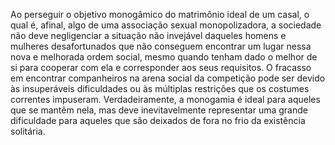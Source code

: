 ﻿Ao perseguir o objetivo monogâmico do matrimônio ideal de um casal, o qual é, afinal, algo de uma associação sexual monopolizadora, a sociedade não deve negligenciar a situação não invejável daqueles homens e mulheres desafortunados que não conseguem encontrar um lugar nessa nova e melhorada ordem social, mesmo quando tenham dado o melhor de si para cooperar com ela e corresponder aos seus requisitos. O fracasso em encontrar companheiros na arena social da competição pode ser devido às insuperáveis dificuldades ou às múltiplas restrições que os costumes correntes impuseram. Verdadeiramente, a monogamia é ideal para aqueles que se mantêm nela, mas deve inevitavelmente representar uma grande dificuldade para aqueles que são deixados de fora no frio da existência solitária.